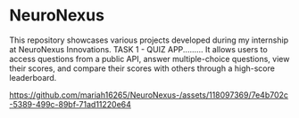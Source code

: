 # NeuroNexus
This repository showcases various projects developed during my internship at NeuroNexus Innovations.
TASK 1  - QUIZ APP.........
It allows users to access questions from a public API, answer multiple-choice questions, view their scores, and compare their scores with others through a high-score leaderboard.



https://github.com/mariah16265/NeuroNexus-/assets/118097369/7e4b702c-5389-499c-89bf-71ad11220e64



